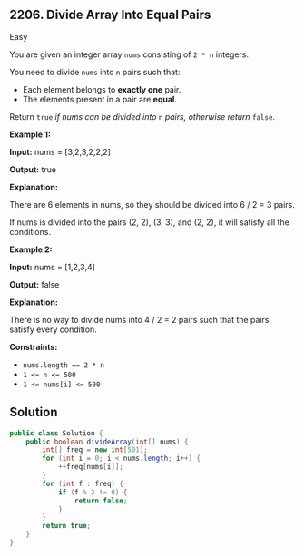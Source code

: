 ## 2206\. Divide Array Into Equal Pairs

Easy

You are given an integer array `nums` consisting of `2 * n` integers.

You need to divide `nums` into `n` pairs such that:

* Each element belongs to **exactly one** pair.
* The elements present in a pair are **equal**.

Return `true` _if nums can be divided into_ `n` _pairs, otherwise return_ `false`.

**Example 1:**

**Input:** nums = [3,2,3,2,2,2]

**Output:** true

**Explanation:** 

There are 6 elements in nums, so they should be divided into 6 / 2 = 3 pairs. 

If nums is divided into the pairs (2, 2), (3, 3), and (2, 2), it will satisfy all the conditions.

**Example 2:**

**Input:** nums = [1,2,3,4]

**Output:** false

**Explanation:** 

There is no way to divide nums into 4 / 2 = 2 pairs such that the pairs satisfy every condition.

**Constraints:**

* `nums.length == 2 * n`
* `1 <= n <= 500`
* `1 <= nums[i] <= 500`

## Solution

```java
public class Solution {
    public boolean divideArray(int[] nums) {
        int[] freq = new int[501];
        for (int i = 0; i < nums.length; i++) {
            ++freq[nums[i]];
        }
        for (int f : freq) {
            if (f % 2 != 0) {
                return false;
            }
        }
        return true;
    }
}
```